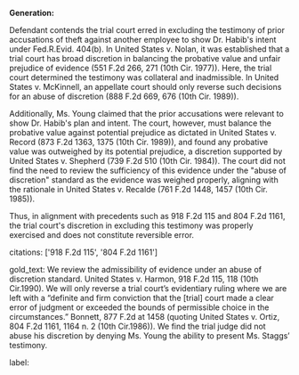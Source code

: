 **Generation:**

Defendant contends the trial court erred in excluding the testimony of prior accusations of theft against another employee to show Dr. Habib's intent under Fed.R.Evid. 404(b). In United States v. Nolan, it was established that a trial court has broad discretion in balancing the probative value and unfair prejudice of evidence (551 F.2d 266, 271 (10th Cir. 1977)). Here, the trial court determined the testimony was collateral and inadmissible. In United States v. McKinnell, an appellate court should only reverse such decisions for an abuse of discretion (888 F.2d 669, 676 (10th Cir. 1989)).

Additionally, Ms. Young claimed that the prior accusations were relevant to show Dr. Habib's plan and intent. The court, however, must balance the probative value against potential prejudice as dictated in United States v. Record (873 F.2d 1363, 1375 (10th Cir. 1989)), and found any probative value was outweighed by its potential prejudice, a discretion supported by United States v. Shepherd (739 F.2d 510 (10th Cir. 1984)). The court did not find the need to review the sufficiency of this evidence under the "abuse of discretion" standard as the evidence was weighed properly, aligning with the rationale in United States v. Recalde (761 F.2d 1448, 1457 (10th Cir. 1985)).

Thus, in alignment with precedents such as 918 F.2d 115 and 804 F.2d 1161, the trial court's discretion in excluding this testimony was properly exercised and does not constitute reversible error.

citations: ['918 F.2d 115', '804 F.2d 1161']

gold_text: We review the admissibility of evidence under an abuse of discretion standard. United States v. Harmon, 918 F.2d 115, 118 (10th Cir.1990). We will only reverse a trial court’s evidentiary ruling where we are left with a “definite and firm conviction that the [trial] court made a clear error of judgment or exceeded the bounds of permissible choice in the circumstances.” Bonnett, 877 F.2d at 1458 (quoting United States v. Ortiz, 804 F.2d 1161, 1164 n. 2 (10th Cir.1986)). We find the trial judge did not abuse his discretion by denying Ms. Young the ability to present Ms. Staggs’ testimony.

label: 